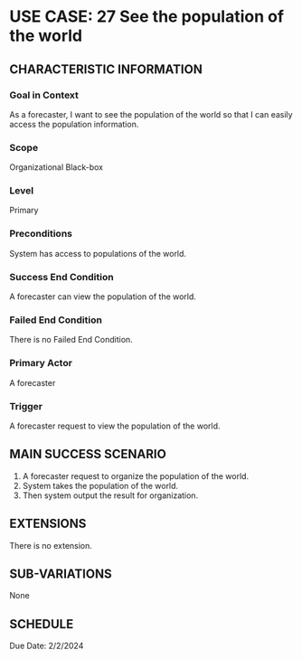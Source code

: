 # USE CASE: 27 See the population of the world
## CHARACTERISTIC INFORMATION

### Goal in Context

As a forecaster, I want to see the population of the world so that I can easily access the population information.

### Scope

Organizational Black-box

### Level

Primary

### Preconditions

System has access to populations of the world.

### Success End Condition

A forecaster can view the population of the world.

### Failed End Condition

There is no Failed End Condition.

### Primary Actor

A forecaster

### Trigger

A forecaster request to view the population of the world.

## MAIN SUCCESS SCENARIO

1.  A forecaster request to organize the population of the world.
2.  System takes the population of the world.
3.  Then system output the result for organization.

## EXTENSIONS

There is no extension.

## SUB-VARIATIONS

None

## SCHEDULE

Due Date: 2/2/2024

